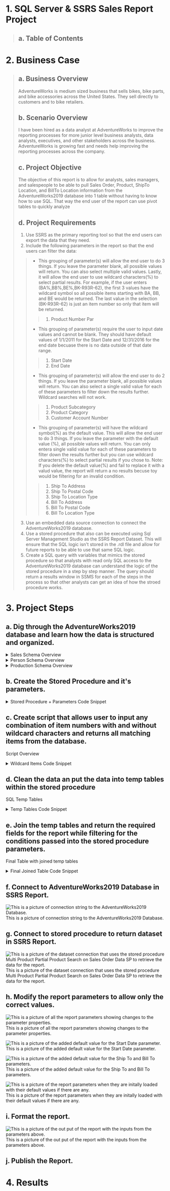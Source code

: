 

# 1. SQL Server & SSRS Sales Report Project
> ## a. Table of Contents

# 2. Business Case
> ## a. Business Overview
> AdventureWorks is medium sized business that sells bikes, bike parts, and bike accessories across the United States. They sell directly to customers and to bike retailers.
> ## b. Scenario Overview
>  I have been hired as a data analyst at AdventureWorks to improve the reporting processes for more junior level business analysts, data analysts, executives, and other stakeholders across the business. AdventureWorks is growing fast and needs help improving the reporting processes across the company.
> ## c. Project Objective
> The objective of this report is to allow for analysts, sales managers, and salespeople to be able to pull Sales Order, Product, ShipTo Location, and BillTo Location information from the AdventureWorks2019 database into 1 table without having to know how to use SQL. That way the end user of the report can use pivot tables to quickly analyze 
> ## d. Project Requirements
> 1. Use SSRS as the primary reporting tool so that the end users can export the data that they need.
> 2. Include the following parameters in the report so that the end users can filter the data:
>> * This grouping of parameter(s) will allow the end user to do 3 things. If you leave the parameter blank, all possible values will return. You can also select multiple valid values. Lastly, it will allow the end user to use wildcard characters(%) to select partial results. For example, if the user enters (BA%,BB%,BE%,BK-R93R-62), the first 3 values have the wildcard symbol so all possible items starting with BA, BB, and BE would be returned. The last value in the selection (BK-R93R-62) is just an item number so only that item will be returned.
>>> 1. Product Number Par
>> * This grouping of parameter(s) require the user to input date values and cannot be blank. They should have default values of 1/1/2011 for the Start Date and 12/31/2016 for the end date becuase there is no data outside of that date range. 
>>> 1. Start Date
>>> 1. End Date
>> * This grouping of parameter(s) will allow the end user to do 2 things.  If you leave the parameter blank, all possible values will return. You can also select a single valid value for each of these parameters to filter down the results further. Wildcard searches will not work.
>>> 1. Product Subcategory
>>> 1. Product Category
>>> 1. Customer Account Number
>> * This grouping of parameter(s) will have the wildcard symbol(%) as the default value. This will allow the end user to do 3 things. If you leave the parameter with the default value (%), all possible values will return. You can only entera single valid value for each of these parameters to filter down the results further but you can use wildcard characters(%) to select partial results if you chose to. Note: If you delete the default value(%) and fail to replace it with a valud value, the report will return a no results becuse toy would be filtering for an invalid condition.
>>> 1. Ship To Address
>>> 1. Ship To Postal Code
>>> 1. Ship To Location Type
>>> 1. Bill To Address
>>> 1. Bill To Postal Code
>>> 1. Bill To Location Type
> 3. Use an embedded data source connection to connect the AdventureWorks2019 database.
> 4. Use a stored procedure that also can be executed using Sql Server Management Studio as the SSRS Report Dataset. This will ensure that the SQL logic isn't stored in the .rdl file and allow for future reports to be able to use that same SQL logic.
> 5. Create a SQL query with variables that mimics the stored procedure so that analysts with read only SQL access to the AdventureWorks2019 database can understand the logic of the stored procedure in a step by step manner. The query should return a results window in SSMS for each of the steps in the process so that other analysts can get an idea of how the stroed procedure works.
# 3. Project Steps
## a. Dig through the AdventureWorks2019 database and learn how the data is structured and organized.

<details>
<summary>Sales Schema Overview</summary>


![This is a picture of the Sales Schema from the AdventureWorks2019 database](images/AdventureWorks2019SalesSchema.jpg)
The entities in the Sales Schema revolve around the  Sales Order Header and Sales Order Detail Tables. These are the main fact tables that show the company's sales order information. The rest of the tables in the Sales Schema can connect to these 2 tables via various foreign keys to give additional information about the sales orders.
</details>

<details>
<summary>Person Schema Overview</summary>

![This is a picture of the Person Schema from the AdventureWorks2019 database](images/AdventureWorks2019PersonSchema.jpg)
Many of the entities in the person schema are given a [Business Entitiy ID] as a primary key on many different tables instead of each table having seperate an unique primary keys. For example, the different categories (types) of people, address locations use the [Business Entitiy ID] as to connect other tables in different schemas instaed of having a Person ID & Address ID. [Business Entitiy ID] is actually a foreign key on many different fields for the Sales Order Header and Sales Order Detail Tables in the Sales Schema. This will allow me to connect Bill To and Ship To Location information to Sales Order information.
</details>

<details>
<summary>Production Schema Overview</summary>


![This is a picture of the Production Schema from the AdventureWorks2019 database](images/AdventureWorks2019ProductionSchema.jpg)
The entities in the production schema revolve around the Product table which conations (product/item) information. The tables in this schema will allow me to add additional product information to the Sales Order Detail Table in the Sales Schema via the [Product ID] primary/foreign key.

</details>

## b. Create the Stored Procedure and it's parameters.
<details>
<summary>Stored Procedure + Parameters Code Snippet</summary>

```sql

/*
Create Stored Procedure and it's parameters
*/

Create or Alter Proc dbo.[Multi Product Partial Product Search on Sales Order Data SP]
	/*
	Can contain a multiple vales seperated by a comma within the same string
	Those values can be exact values or partial values with wildcard characters to allow for exact and partial matches
	If the string is blank, it will return all possible values
	*/
	@ProductNumberPar as varchar (max)

	--Must be exact and can't be empty.
	,@StartDate as datetime
	,@EndDate as datetime

	--Exact search or can be empty
	,@ProductSubcategory as varchar(30)
	,@ProductCategory as varchar(30)
	,@CustAccountNumber as varchar(30)

	/*
	Searchable (% wildcard) and can either contain only a (%), a (%) with a partial string, or an exact search.
	Must not be blank
	*/
	,@ShipToAddress as varchar(30)
	,@ShipToPostalCode as varchar(30)
	,@ShipToLocationType as varchar(30)
	,@BillToAddress as varchar(30)
	,@BillToPostalCode as varchar(30)
	,@BillToLocationType as varchar(30)

as

---------------------------------------------------------------------------------------------------------------------

```

</details>

## c. Create script that allows user to input any combination of item numbers with and without wildcard characters and returns all matching items from the database.
Script Overview


<details>
<summary>Wildcard Items Code Snippet</summary>

```sql


---------------------------------------------------------------------------------------------------------------------


--select @ProductNumberPar as [Parameter String]

CREATE TABLE #ProductNumber ([Product #] VARCHAR(MAX))


 /*
 Inserting each comma seperated value into a temp table except for the last Product in the CSV
 */

  WHILE CHARINDEX(',',@ProductNumberPar) <> 0 
  BEGIN
		--select CHARINDEX(',',@ProductNumberPar) as [While Loop Condition]
		/*Takes the Parameter String of CSV(s) & inserts the left most Product during each iteration*/
		--(SELECT LEFT(@ProductNumberPar, CHARINDEX(',',@ProductNumberPar)-1)as [Left Most Product])
    INSERT INTO #ProductNumber VALUES((SELECT LEFT(@ProductNumberPar, CHARINDEX(',',@ProductNumberPar)-1)))
		/*Takes the Parameter String of CSV(s) & eliminated the left most Product during each iteration*/
		--(SELECT RIGHT(@ProductNumberPar,LEN(@ProductNumberPar)-CHARINDEX(',',@ProductNumberPar))as [New Parameter String Iteration]) 
    SET @ProductNumberPar = (SELECT RIGHT(@ProductNumberPar,LEN(@ProductNumberPar)-CHARINDEX(',',@ProductNumberPar)))
  END

 --select CHARINDEX(',',@ProductNumberPar) as [Last While Loop Condition]
 --select @ProductNumberPar as [Last Product Yet to be Inserted]
 --select [Product #] as [Product Table List Before Last Product is Inserted] from #ProductNumber

 /*Inserts the last CSV value into the Temp Table*/
 insert into #ProductNumber values ((select @ProductNumberPar))
--select @ProductNumberPar into #ProductNumber

--select [Product #] as [Final Product Table List] from #ProductNumber
--drop table #ProductNumber



-------------------------------------------------------------------------------------------------------------------------- 


/* 
Assigns an index number to each partial Product number so that each wildcard Product index will
correspond to a counter value for the loop below.
*/
select 
ROW_NUMBER() over(order by #ProductNumber.[Product #]) as [Primary Key]
,#ProductNumber.[Product #] as [ProductNumber]
into #ProductNumberWithPK
from #ProductNumber

--select [Primary Key] ,[ProductNumber] as [Final Product Table List with Index] from #ProductNumberWithPK

--drop table #ProductNumber
--drop table #ProductNumberWithPK


-------------------------------------------------------------------------------------------------------------------------------------------------------


create table #ProductNumberWildcardLoop (ProductNumber varchar (max) )


--select * from #ProductNumberWithPK
--drop table #ProductNumberWithPK


declare @Counter int
declare @NumOfProducts int
declare @SelectedProduct varchar(20)

set @Counter = 1
set @NumOfProducts = (select COUNT(*) from #ProductNumberWithPK)
--print cast(@NumOfProducts as varchar(10) ) + ' Products'

/*
For each indexed partial Product string in #ProductNumberWithPK,
insert into #ProductNumberWildcardLoop all Products that contain each partial Product.
*/

while @Counter <= @NumOfProducts
	begin
		set @SelectedProduct = (select #ProductNumberWithPK.ProductNumber from #ProductNumberWithPK where [Primary Key] = @Counter)
		--print cast(@Counter as varchar(20) ) + ' - ' + @SelectedProduct
		--select @SelectedProduct as [Nth Product]
		insert into #ProductNumberWildcardLoop
		/*
		select distinct Product numbers from transaction table
		
		where [Product #] like '%' + @SelectedProduct + '%' 
		*/
		select distinct [ProductNumber] --,[ProductID]
		FROM [AdventureWorks2019].[Production].[Product] 
		
		--where [ProductNumber] like @SelectedProduct
		where [ProductNumber] like '%' + @SelectedProduct + '%' 

		set @Counter = @Counter + 1
	end

--select #ProductNumberWildcardLoop.ProductNumber as [Final Product List After Wildcard Search] from #ProductNumberWildcardLoop

--drop table #ProductNumber
--drop table #ProductNumberWithPK
--drop table #ProductNumberWildcardLoop

-----------------------------------------------------------------------------------------------------------------------------------------------------------------





```
</details>

## d. Clean the data an put the data into temp tables within the stored procedure
SQL Temp Tables

<details>
<summary>Temp Tables Code Snippet</summary>

```sql

-----------------------------------------------------------------------------------------------------------------------------------------------------------------



/*
Sales Order Temp Table
*/


select 
	SH.[SalesOrderID]
    ,SH.[RevisionNumber]
    ,SH.[OrderDate]
    ,SH.[DueDate]
    ,SH.[ShipDate]
    ,SH.[Status]
    ,SH.[OnlineOrderFlag]
    ,SH.[SalesOrderNumber]
    ,SH.[PurchaseOrderNumber]
    ,SH.[AccountNumber]
    ,SH.[CustomerID]
    ,SH.[SalesPersonID]
    ,SH.[BillToAddressID]
    ,SH.[ShipToAddressID]

    ,SH.[SubTotal]
    ,SH.[TaxAmt]
    ,SH.[Freight]
    ,SH.[TotalDue]
    ,SH.[Comment]

	,SD.[SalesOrderDetailID]
	,SD.[CarrierTrackingNumber]
	,SD.[OrderQty]
	,SD.[ProductID]
	,SD.[SpecialOfferID]
	,SD.[UnitPrice]
	,SD.[UnitPriceDiscount]
	,SD.[LineTotal]
	,SD.[rowguid]
	,SD.[ModifiedDate]

	,Terr.TerritoryID
	,Terr.[Name] as [Territory Name]
	,Terr.[Group] as [Territory Group]

into
	#SalesOrderTable
from 
	[AdventureWorks2019].[Sales].[SalesOrderHeader] as SH
inner join
	[AdventureWorks2019].[Sales].[SalesOrderDetail] as SD
on
	SH.SalesOrderID = SD.SalesOrderID
inner join
	[AdventureWorks2019].[Sales].[SalesTerritory] as [Terr]
on
	SH.TerritoryID = Terr.TerritoryID
order by
	SH.SalesOrderID
	,SD.ProductID


-----------------------------------------------------------------------------------------------------
/*
Ship To & Bill To Temp Table
*/
select 
	BE.[BusinessEntityID]
	,BE.[rowguid]
	,BE.[ModifiedDate]

	,[AT].[AddressTypeID]
	,[AT].[Name]

	,AD.[AddressID]
	,AD.[AddressLine1]
	,AD.[AddressLine2]
	,AD.[City]
	,AD.[PostalCode]
	,AD.[SpatialLocation]

	,S.[Name] as [Store Name]

	,SP.StateProvinceID
	,SP.StateProvinceCode

	,CR.CountryRegionCode
	,CR.[Name] as [Country Region Name]

into
	#CustomersTable
from 
	[AdventureWorks2019].[Person].[BusinessEntity] as BE
inner join 
	[AdventureWorks2019].[Person].[BusinessEntityAddress] as BEA
on 
	BE.BusinessEntityID = BEA.BusinessEntityID
inner join 
	[AdventureWorks2019].[Person].[AddressType] as [AT]
on 
	BEA.AddressTypeID = [AT].AddressTypeID
inner join 
	[AdventureWorks2019].[Person].[Address] as [AD]
on 
	BEA.AddressID = AD.AddressID
inner join
	[AdventureWorks2019].[Person].[StateProvince] as [SP]
on
	AD.StateProvinceID = SP.StateProvinceID
inner join
	[AdventureWorks2019].[Person].[CountryRegion] as [CR]
on
	SP.CountryRegionCode = CR.CountryRegionCode
left join
	[AdventureWorks2019].[Sales].[Store] as [S]
on
	BE.BusinessEntityID = S.BusinessEntityID
--where 
--	[AT].AddressTypeID = 5
order by 
	BEA.AddressID 



-----------------------------------------------------------------------------------------------------

/*
Products Temp Table
*/

select 
	ProductID
	,P.ProductNumber
	,P.Name as [Product Name]
	,P.Color
	,P.ListPrice
	,P.StandardCost
	,P.SellStartDate
	,P.SellEndDate
	,Sub.ProductSubcategoryID
	,Sub.Name as [Subcategory Name]
	,Cat.ProductCategoryID
	,Cat.Name as [Category Name]

into
	#ProductsTable
from
	[AdventureWorks2019].[Production].Product as [P]
left join
	[AdventureWorks2019].[Production].ProductSubcategory as [Sub]
on
	P.ProductSubcategoryID = Sub.ProductSubcategoryID
left join
	[AdventureWorks2019].[Production].ProductCategory as [Cat]
on 
	Sub.ProductCategoryID = Cat.ProductCategoryID







-----------------------------------------------------------------------------------------------------
/*




```
</details>


## e. Join the temp tables and return the required fields for the report while filtering for the conditions passed into the stored procedure parameters.
Final Table with joined temp tables

<details>
<summary>Final Joined Table Code Snippet</summary>

```sql

-----------------------------------------------------------------------------------------------------

/*
Final Query Output that joins the Products, Sales Order, & the Ship To & Bill To Temp Tables
*/


select 
	SOT.[SalesOrderID]
	,SOT.[RevisionNumber]
    ,SOT.[OrderDate]
    ,SOT.[DueDate]
    ,SOT.[ShipDate]
    ,SOT.[Status]
    ,SOT.[OnlineOrderFlag]
    ,SOT.[SalesOrderNumber]
    ,SOT.[PurchaseOrderNumber]
    ,SOT.[AccountNumber]
    ,SOT.[CustomerID]
	,SOT.[SalesPersonID]

    ,SOT.[SubTotal]
    ,SOT.[TaxAmt]
    ,SOT.[Freight]
    ,SOT.[TotalDue]
    ,SOT.[Comment]

	,SOT.[SalesOrderDetailID]
	,SOT.[CarrierTrackingNumber]
	,SOT.[OrderQty]
	,SOT.[SpecialOfferID]
	,SOT.[UnitPrice]
	,SOT.[UnitPriceDiscount]
	,SOT.[LineTotal]
	,SOT.[rowguid]
	,SOT.[ModifiedDate]

	,SOT.TerritoryID
	,SOT.[Territory Name]
	,SOT.[Territory Group]

	,P.[ProductID]
	,P.ProductNumber
	,P.[Product Name]
	,P.Color
	,P.ListPrice
	,P.StandardCost
	,P.SellStartDate
	,P.SellEndDate
	,P.ProductSubcategoryID
	,P.[Subcategory Name]
	,P.ProductCategoryID
	,P.[Category Name]

	,ShipTo.[Store Name] as [ShipTo Location Name]
	,ShipTo.[Name] as [ShipTo Location Type]
	,ShipTo.[AddressID] as [ShipTo AddressID]
	,ShipTo.[AddressLine1] as [ShipTo AddressLine1]
	,ShipTo.[AddressLine2] as [ShipTo AddressLine2]
	,ShipTo.[City] as [ShipTo City]
	,ShipTo.[PostalCode] as [ShipTo PostalCode]
	,ShipTo.[SpatialLocation] as [ShipTo SpatialLocation]
	,ShipTo.StateProvinceID as [ShipTo StateProvinceID]
	,ShipTo.StateProvinceCode as [ShipTo State Province Code]
	,ShipTo.CountryRegionCode as [ShipTo Country Region Code]
	,ShipTo.[Country Region Name] as [ShipTo Country Region Name]


	,BillTo.[Store Name] as [BillTo Location Name]
	,BillTo.[Name] as [BillTo Location Type]
	,BillTo.[AddressID] as [BillTo AddressID]
	,BillTo.[AddressLine1] as [BillTo AddressLine1]
	,BillTo.[AddressLine2] as [BillTo AddressLine2]
	,BillTo.[City] as [BillTo City]
	,BillTo.[PostalCode] as [BillTo PostalCode]
	,BillTo.[SpatialLocation] as [BillTo SpatialLocation]
	,BillTo.StateProvinceID as [BillTo StateProvinceID]
	,BillTo.StateProvinceCode as [BillTo State Province Code]
	,BillTo.CountryRegionCode as [BillTo Country Region Code]
	,BillTo.[Country Region Name] as [BillTo Country Region Name]
	

from
	#ProductsTable as P	
left join
	#SalesOrderTable as SOT
on
	P.ProductID = SOT.ProductID
left join 
	#CustomersTable as ShipTo
on
	SOT.ShipToAddressID = ShipTo.AddressID
left join 
	#CustomersTable as BillTo
on
	SOT.BillToAddressID = BillTo.AddressID
where
		((SOT.OrderDate between @StartDate and @EndDate) or (SOT.OrderDate is null)) --Captures Products in date range and Products with no sales

--AND Conditions to handle multiple Products or ALL Products in the WHERE clause
	and
		(isnull(P.[ProductNumber],'') in(select ProductNumber from #ProductNumberWildcardLoop) or '' in(select ProductNumber from #ProductNumberWildcardLoop) )
	and
		(isnull(P.[Subcategory Name],'') = @ProductSubcategory or '' = @ProductSubcategory )
	and
		(isnull(P.[Category Name],'') = @ProductCategory or '' = @ProductCategory )
	and
		(isnull(SOT.[CustomerID],'') = @CustAccountNumber or '' = @CustAccountNumber  )


--Wildcard searches that return all values when empty string is passed to a variable.
	and
		(isnull(ShipTo.[AddressLine1],'') like @ShipToAddress )
	and
		(isnull(ShipTo.[PostalCode],'') like @ShipToPostalCode )
	and
		(isnull(ShipTo.[Name],'') like @ShipToLocationType )
	and
		(isnull(BillTo.[AddressLine1],'') like @BillToAddress )
	and
		(isnull(BillTo.[PostalCode],'') like @BillToPostalCode )
	and
		(isnull(BillTo.[Name],'') like @BillToLocationType )

	--and
	--	ShipToAddressID <> BillToAddressID
order by
	SOT.SalesOrderID
	,P.ProductNumber


----------------------------------------------------------------------------------------------------------------------------------------------------------------------------------------------------------------------------------
/*
drop all the temp tables in the stored procedure
*/

drop table #ProductNumberWildcardLoop
drop table #ProductNumber
drop table #ProductNumberWithPK
drop table #SalesOrderTable
drop table #CustomersTable
drop table #ProductsTable

drop table #ProductNumberWildcardLoop
drop table #ProductNumber
drop table #ProductNumberWithPK
drop table #SalesOrderTable
drop table #CustomersTable
drop table #ProductsTable



```
</details>

## f. Connect to AdventureWorks2019 Database in SSRS Report.
![This is a picture of connection string to the AdventureWorks2019 Database.](images/ConnectToAdventureWorks2019Database.jpg)
This is a picture of connection string to the AdventureWorks2019 Database.
## g. Connect to stored procedure to return dataset in SSRS Report.
![This is a picture of the dataset connection that uses the stored procedure Multi Product Partial Product Search on Sales Order Data SP to retrieve the data for the report.](images/ConnectToStoredProcedure.jpg)
This is a picture of the dataset connection that uses the stored procedure Multi Product Partial Product Search on Sales Order Data SP to retrieve the data for the report.
## h. Modify the report parameters to allow only the correct values.
![This is a picture of all the report parameters showing changes to the parameter properties.](images/ReportParam.jpg)
This is a picture of all the report parameters showing changes to the parameter properties.

![This is a picture of the added default value for the Start Date parameter.](images/StartDateDefaultValue.jpg)
This is a picture of the added default value for the Start Date parameter.

![This is a picture of the added default value for the Ship To and Bill To parameters.](images/WildcardAddressDefaultValue.jpg)
This is a picture of the added default value for the Ship To and Bill To parameters.

![This is a picture of the report parameters when they are initally loaded with their default values if there are any.](images/ReportParametersShowingDefaultValues.jpg)
This is a picture of the report parameters when they are initally loaded with their default values if there are any.
## i. Format the report.

![This is a picture of the out put of the report with the inputs from the parameters above.](images/ReportOutputSSRS.jpg)
This is a picture of the out put of the report with the inputs from the parameters above.

## j. Publish the Report.

# 4. Results